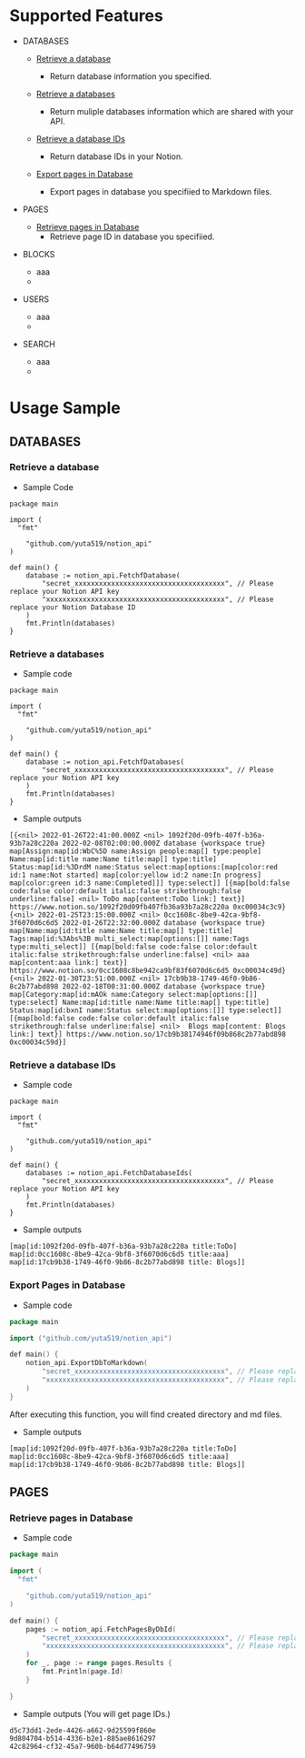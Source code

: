 # Supported Features
- DATABASES
  - [Retrieve a database](#Retrieve-a-database)
    - Return database information you specified.

  - [Retrieve a databases](#Retrieve-a-databases)
    - Return muliple databases information which are shared with your API.

  - [Retrieve a database IDs](#Retrieve-a-database-IDs)
    - Return database IDs in your Notion.

  - [Export pages in Database](#Export-Pages-in-Database)
    - Export pages in database you specifiied to Markdown files.

- PAGES
  - [Retrieve pages in Database](#Retrieve-pages-in-Database)
    - Retrieve page ID in database you specifiied.

- BLOCKS
  - aaa
  -

- USERS
  - aaa
  -

- SEARCH
  - aaa
  -


# Usage Sample

## DATABASES

### Retrieve a database

- Sample Code
```golang
package main

import (
  "fmt"

	"github.com/yuta519/notion_api"
)

def main() {
	database := notion_api.FetchfDatabase(
		"secret_xxxxxxxxxxxxxxxxxxxxxxxxxxxxxxxxxxxxx", // Please replace your Notion API key
		"xxxxxxxxxxxxxxxxxxxxxxxxxxxxxxxxxxxxxxxxxxxx", // Please replace your Notion Database ID
	)
	fmt.Println(databases)
}
```

### Retrieve a databases

- Sample code
```golang
package main

import (
  "fmt"

	"github.com/yuta519/notion_api"
)

def main() {
	database := notion_api.FetchfDatabases(
		"secret_xxxxxxxxxxxxxxxxxxxxxxxxxxxxxxxxxxxxx", // Please replace your Notion API key
	)
	fmt.Println(databases)
}
```

- Sample outputs
```
[{<nil> 2022-01-26T22:41:00.000Z <nil> 1092f20d-09fb-407f-b36a-93b7a28c220a 2022-02-08T02:00:00.000Z database {workspace true} map[Assign:map[id:WbC%5D name:Assign people:map[] type:people] Name:map[id:title name:Name title:map[] type:title] Status:map[id:%3DrdM name:Status select:map[options:[map[color:red id:1 name:Not started] map[color:yellow id:2 name:In progress] map[color:green id:3 name:Completed]]] type:select]] [{map[bold:false code:false color:default italic:false strikethrough:false underline:false] <nil> ToDo map[content:ToDo link:] text}] https://www.notion.so/1092f20d09fb407fb36a93b7a28c220a 0xc00034c3c9} {<nil> 2022-01-25T23:15:00.000Z <nil> 0cc1608c-8be9-42ca-9bf8-3f6070d6c6d5 2022-01-26T22:32:00.000Z database {workspace true} map[Name:map[id:title name:Name title:map[] type:title] Tags:map[id:%3Abs%3B multi_select:map[options:[]] name:Tags type:multi_select]] [{map[bold:false code:false color:default italic:false strikethrough:false underline:false] <nil> aaa map[content:aaa link:] text}] https://www.notion.so/0cc1608c8be942ca9bf83f6070d6c6d5 0xc00034c49d} {<nil> 2022-01-30T23:51:00.000Z <nil> 17cb9b38-1749-46f0-9b86-8c2b77abd898 2022-02-18T00:31:00.000Z database {workspace true} map[Category:map[id:mAOk name:Category select:map[options:[]] type:select] Name:map[id:title name:Name title:map[] type:title] Status:map[id:bxnI name:Status select:map[options:[]] type:select]] [{map[bold:false code:false color:default italic:false strikethrough:false underline:false] <nil>  Blogs map[content: Blogs link:] text}] https://www.notion.so/17cb9b38174946f09b868c2b77abd898 0xc00034c59d}]
```


### Retrieve a database IDs
-  Sample code
```golang
package main

import (
  "fmt"

	"github.com/yuta519/notion_api"
)

def main() {
	databases := notion_api.FetchDatabaseIds(
		"secret_xxxxxxxxxxxxxxxxxxxxxxxxxxxxxxxxxxxxx", // Please replace your Notion API key
	)
	fmt.Println(databases)
}
```

- Sample outputs
```
[map[id:1092f20d-09fb-407f-b36a-93b7a28c220a title:ToDo] map[id:0cc1608c-8be9-42ca-9bf8-3f6070d6c6d5 title:aaa] map[id:17cb9b38-1749-46f0-9b86-8c2b77abd898 title: Blogs]]
```

### Export Pages in Database

-  Sample code
```go
package main

import ("github.com/yuta519/notion_api")

def main() {
	notion_api.ExportDbToMarkdown(
		"secret_xxxxxxxxxxxxxxxxxxxxxxxxxxxxxxxxxxxxx", // Please replace your Notion API key
		"xxxxxxxxxxxxxxxxxxxxxxxxxxxxxxxxxxxxxxxxxxxx", // Please replace your Notion Database ID
	)
}
```

After executing this function, you will find created directory and md files.


- Sample outputs
```
[map[id:1092f20d-09fb-407f-b36a-93b7a28c220a title:ToDo] map[id:0cc1608c-8be9-42ca-9bf8-3f6070d6c6d5 title:aaa] map[id:17cb9b38-1749-46f0-9b86-8c2b77abd898 title: Blogs]]
```

## PAGES
### Retrieve pages in Database

-  Sample code
```go
package main

import (
  "fmt"

	"github.com/yuta519/notion_api"
)

def main() {
	pages := notion_api.FetchPagesByDbId(
		"secret_xxxxxxxxxxxxxxxxxxxxxxxxxxxxxxxxxxxxx", // Please replace your Notion API key
		"xxxxxxxxxxxxxxxxxxxxxxxxxxxxxxxxxxxxxxxxxxxx", // Please replace your Notion Database ID
	)
	for _, page := range pages.Results {
		fmt.Println(page.Id)
	}

}
```

- Sample outputs (You will get page IDs.)
```
d5c73dd1-2ede-4426-a662-9d25599f860e
9d804704-b514-4336-b2e1-885ae8616297
42c82964-cf32-45a7-960b-b64d77496759
```
